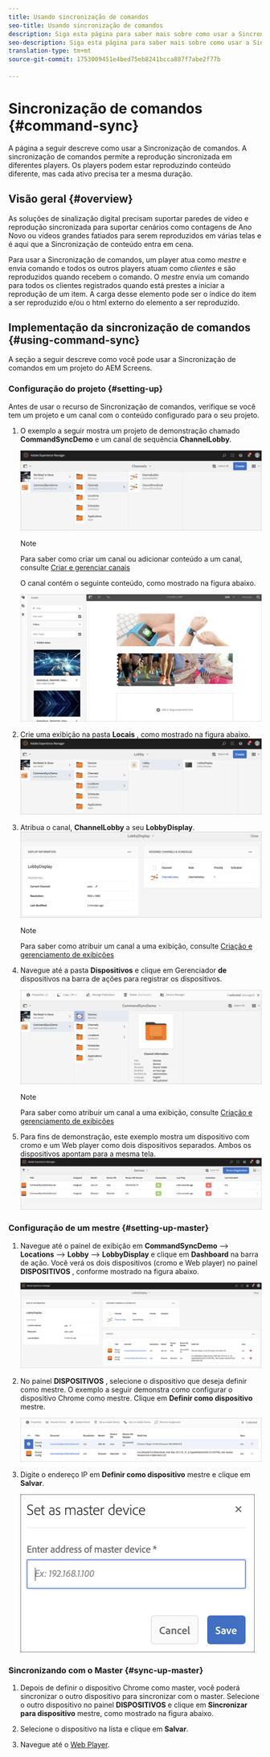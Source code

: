 ```yaml
---
title: Usando sincronização de comandos
seo-title: Usando sincronização de comandos
description: Siga esta página para saber mais sobre como usar a Sincronização de comandos.
seo-description: Siga esta página para saber mais sobre como usar a Sincronização de comandos.
translation-type: tm+mt
source-git-commit: 1753009451e4bed75eb8241bcca887f7abe2f77b

---
```



# Sincronização de comandos {#command-sync}

A página a seguir descreve como usar a Sincronização de comandos. A sincronização de comandos permite a reprodução sincronizada em diferentes players. Os players podem estar reproduzindo conteúdo diferente, mas cada ativo precisa ter a mesma duração.

## Visão geral {#overview}

As soluções de sinalização digital precisam suportar paredes de vídeo e reprodução sincronizada para suportar cenários como contagens de Ano Novo ou vídeos grandes fatiados para serem reproduzidos em várias telas e é aqui que a Sincronização de conteúdo entra em cena.

Para usar a Sincronização de comandos, um player atua como *mestre* e envia comando e todos os outros players atuam como *clientes* e são reproduzidos quando recebem o comando. O *mestre* envia um comando para todos os clientes registrados quando está prestes a iniciar a reprodução de um item. A carga desse elemento pode ser o índice do item a ser reproduzido e/ou o html externo do elemento a ser reproduzido.

## Implementação da sincronização de comandos {#using-command-sync}

A seção a seguir descreve como você pode usar a Sincronização de comandos em um projeto do AEM Screens.

### Configuração do projeto {#setting-up}

Antes de usar o recurso de Sincronização de comandos, verifique se você tem um projeto e um canal com o conteúdo configurado para o seu projeto.

1. O exemplo a seguir mostra um projeto de demonstração chamado **CommandSyncDemo** e um canal de sequência **ChannelLobby**.

   ![image1](assets/command-sync1.png)

   >[!NOTE]
   >
   >Para saber como criar um canal ou adicionar conteúdo a um canal, consulte [Criar e gerenciar canais](/help/user-guide/managing-channels.md)

   O canal contém o seguinte conteúdo, como mostrado na figura abaixo.

   ![image1](assets/command-sync2.png)

1. Crie uma exibição na pasta **Locais** , como mostrado na figura abaixo.
   ![image1](assets/command-sync3.png)

1. Atribua o canal, **ChannelLobby** a seu **LobbyDisplay**.
   ![image1](assets/command-sync4.png)

   >[!NOTE]
   >
   >Para saber como atribuir um canal a uma exibição, consulte [Criação e gerenciamento de exibições](/help/user-guide/managing-displays.md)

1. Navegue até a pasta **Dispositivos** e clique em Gerenciador **de** dispositivos na barra de ações para registrar os dispositivos.

   ![image1](assets/command-sync5.png)

   >[!NOTE]
   >
   >Para saber como atribuir um canal a uma exibição, consulte [Criação e gerenciamento de exibições](/help/user-guide/managing-displays.md)

1. Para fins de demonstração, este exemplo mostra um dispositivo com cromo e um Web player como dois dispositivos separados. Ambos os dispositivos apontam para a mesma tela.
   ![image1](assets/command-sync6.png)

### Configuração de um mestre {#setting-up-master}

1. Navegue até o painel de exibição em **CommandSyncDemo** —> **Locations** —> **Lobby** —> **LobbyDisplay** e clique em **Dashboard** na barra de ação.
Você verá os dois dispositivos (cromo e Web player) no painel **DISPOSITIVOS** , conforme mostrado na figura abaixo.

   ![image1](assets/command-sync7.png)

1. No painel **DISPOSITIVOS** , selecione o dispositivo que deseja definir como mestre. O exemplo a seguir demonstra como configurar o dispositivo Chrome como mestre. Clique em **Definir como dispositivo** mestre.

   ![image1](assets/command-sync8.png)

1. Digite o endereço IP em **Definir como dispositivo** mestre e clique em **Salvar**.

   ![image1](assets/command-sync9.png)

### Sincronizando com o Master {#sync-up-master}

1. Depois de definir o dispositivo Chrome como master, você poderá sincronizar o outro dispositivo para sincronizar com o master.
Selecione o outro dispositivo no painel **DISPOSITIVOS** e clique em **Sincronizar para dispositivo** mestre, como mostrado na figura abaixo.

1. Selecione o dispositivo na lista e clique em **Salvar**.


1. Navegue até o [Web Player](http://localhost:4502/screens/player.html).





